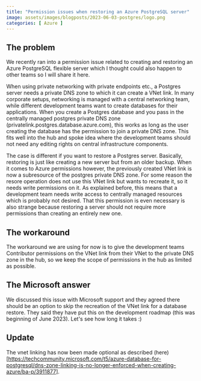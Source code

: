 ```yaml
---
title: "Permission issues when restoring an Azure PostgreSQL server"
image: assets/images/blogposts/2023-06-03-postgres/logo.png
categories: [ Azure ]
---
```


## The problem

We recently ran into a permission issue related to creating and restoring an Azure PostgreSQL flexible server which I thought could also happen to other teams so I will share it here.

When using private networking with private endpoints etc., a Postgres server needs a private DNS zone to which it can create a VNet link. In many corporate setups, networking is managed with a central networking team, while different development teams want to create databases for their applications. When you create a Postgres database and you pass in the centrally managed postgres private DNS zone (privatelink.postgres.database.azure.com), this works as long as the user creating the database has the permission to join a private DNS zone. This fits well into the hub and spoke idea where the development teams should not need any editing rights on central infrastructure components.

The case is different if you want to restore a Postgres server. Basically, restoring is just like creating a new server but from an older backup. When it comes to Azure permissions however, the previously created VNet link is now a subresource of the postgres private DNS zone. For some reason the resore operation does not use this VNet link but wants to recreate it, so it needs write permissions on it. As explained before, this means that a development team needs write access to centrally managed resources which is probably not desired. That this permission is even necessary is also strange because restoring a server should not require more permissions than creating an entirely new one.

## The workaround

The workaround we are using for now is to give the development teams Contributor permissions on the VNet link from their VNet to the private DNS zone in the hub, so we keep the scope of permissions in the hub as limited as possible.

## The Microsoft answer

We discussed this issue with Microsoft support and they agreed there should be an option to skip the recreation of the VNet link for a database restore. They said they have put this on the development roadmap (this was beginning of June 2023). Let's see how long it takes :)

## Update
The vnet linking has now been made optional as described (here)[https://techcommunity.microsoft.com/t5/azure-database-for-postgresql/dns-zone-linking-is-no-longer-enforced-when-creating-azure/ba-p/3911877].